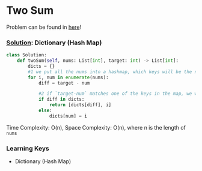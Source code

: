 # Two Sum

Problem can be found in [here](https://leetcode.com/problems/two-sum/)!

### [Solution](): Dictionary (Hash Map)

```python
class Solution:
    def twoSum(self, nums: List[int], target: int) -> List[int]:
        dicts = {}
        #1 we put all the nums into a hashmap, which keys will be the nums, and values will be the index
        for i, num in enumerate(nums):
            diff = target - num

            #2 if `target-num` matches one of the keys in the map, we will return the predecessor index (value of the matched key) and current index
            if diff in dicts:
                return [dicts[diff], i]
            else:
                dicts[num] = i

```

Time Complexity: O(n), Space Complexity: O(n), where n is the length of `nums`

### Learning Keys
- Dictionary (Hash Map)
